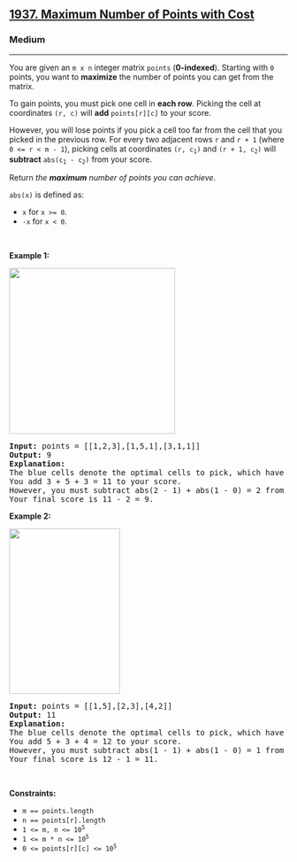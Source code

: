 <h2><a href="https://leetcode.com/problems/maximum-number-of-points-with-cost/?envType=daily-question&envId=2024-08-17">1937. Maximum Number of Points with Cost</a></h2><h3>Medium</h3><hr><p>You are given an <code>m x n</code> integer matrix <code>points</code> (<strong>0-indexed</strong>). Starting with <code>0</code> points, you want to <strong>maximize</strong> the number of points you can get from the matrix.</p>

<p>To gain points, you must pick one cell in <strong>each row</strong>. Picking the cell at coordinates <code>(r, c)</code> will <strong>add</strong> <code>points[r][c]</code> to your score.</p>

<p>However, you will lose points if you pick a cell too far from the cell that you picked in the previous row. For every two adjacent rows <code>r</code> and <code>r + 1</code> (where <code>0 &lt;= r &lt; m - 1</code>), picking cells at coordinates <code>(r, c<sub>1</sub>)</code> and <code>(r + 1, c<sub>2</sub>)</code> will <strong>subtract</strong> <code>abs(c<sub>1</sub> - c<sub>2</sub>)</code> from your score.</p>

<p>Return <em>the <strong>maximum</strong> number of points you can achieve</em>.</p>

<p><code>abs(x)</code> is defined as:</p>

<ul>
	<li><code>x</code> for <code>x &gt;= 0</code>.</li>
	<li><code>-x</code> for <code>x &lt; 0</code>.</li>
</ul>

<p>&nbsp;</p>
<p><strong class="example">Example 1:</strong><strong> </strong></p>
<img alt="" src="https://assets.leetcode.com/uploads/2021/07/12/screenshot-2021-07-12-at-13-40-26-diagram-drawio-diagrams-net.png" style="width: 300px; height: 300px;" />
<pre>
<strong>Input:</strong> points = [[1,2,3],[1,5,1],[3,1,1]]
<strong>Output:</strong> 9
<strong>Explanation:</strong>
The blue cells denote the optimal cells to pick, which have coordinates (0, 2), (1, 1), and (2, 0).
You add 3 + 5 + 3 = 11 to your score.
However, you must subtract abs(2 - 1) + abs(1 - 0) = 2 from your score.
Your final score is 11 - 2 = 9.
</pre>

<p><strong class="example">Example 2:</strong></p>
<img alt="" src="https://assets.leetcode.com/uploads/2021/07/12/screenshot-2021-07-12-at-13-42-14-diagram-drawio-diagrams-net.png" style="width: 200px; height: 299px;" />
<pre>
<strong>Input:</strong> points = [[1,5],[2,3],[4,2]]
<strong>Output:</strong> 11
<strong>Explanation:</strong>
The blue cells denote the optimal cells to pick, which have coordinates (0, 1), (1, 1), and (2, 0).
You add 5 + 3 + 4 = 12 to your score.
However, you must subtract abs(1 - 1) + abs(1 - 0) = 1 from your score.
Your final score is 12 - 1 = 11.
</pre>

<p>&nbsp;</p>
<p><strong>Constraints:</strong></p>

<ul>
	<li><code>m == points.length</code></li>
	<li><code>n == points[r].length</code></li>
	<li><code>1 &lt;= m, n &lt;= 10<sup>5</sup></code></li>
	<li><code>1 &lt;= m * n &lt;= 10<sup>5</sup></code></li>
	<li><code>0 &lt;= points[r][c] &lt;= 10<sup>5</sup></code></li>
</ul>
